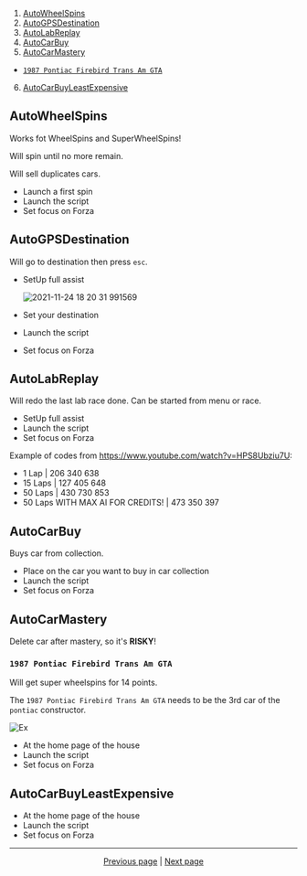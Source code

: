 1. [AutoWheelSpins](#autowheelspins)
2. [AutoGPSDestination](#autogpsdestination)
3. [AutoLabReplay](#autolabreplay)
4. [AutoCarBuy](#autocarbuy)
5. [AutoCarMastery](#autocarmastery)
  - [`1987 Pontiac Firebird Trans Am GTA`](#1987-pontiac-firebird-trans-am-gta)
6. [AutoCarBuyLeastExpensive](#autocarbuyleastexpensive)

## AutoWheelSpins

Works fot WheelSpins and SuperWheelSpins!

Will spin until no more remain.

Will sell duplicates cars.

- Launch a first spin
- Launch the script
- Set focus on Forza

## AutoGPSDestination

Will go to destination then press `esc`.

- SetUp full assist

  ![2021-11-24 18 20 31 991569](https://user-images.githubusercontent.com/7203617/143285703-30f8c0ee-c8d8-42b8-aaa9-06734fde6ffc.jpg)

- Set your destination
- Launch the script
- Set focus on Forza

## AutoLabReplay

Will redo the last lab race done.
Can be started from menu or race.

- SetUp full assist
- Launch the script
- Set focus on Forza

Example of codes from <https://www.youtube.com/watch?v=HPS8Ubziu7U>:

- 1 Lap | 206 340 638
- 15 Laps | 127 405 648
- 50 Laps | 430 730 853
- 50 Laps WITH MAX AI FOR CREDITS! | 473 350 397 

## AutoCarBuy

Buys car from collection.

- Place on the car you want to buy in car collection
- Launch the script
- Set focus on Forza

## AutoCarMastery

Delete car after mastery, so it's **RISKY**!

### `1987 Pontiac Firebird Trans Am GTA`

Will get super wheelspins for 14 points.

The `1987 Pontiac Firebird Trans Am GTA` needs to be the 3rd car of the `pontiac` constructor.

![Ex](https://user-images.githubusercontent.com/7203617/143285495-8d88e725-64ee-4261-95fb-240b96b28ebe.jpg)

- At the home page of the house
- Launch the script
- Set focus on Forza

## AutoCarBuyLeastExpensive

- At the home page of the house
- Launch the script
- Set focus on Forza

<hr>

<div align="center">
<a href="https://github.com/kevingrillet/Py-ForzaHorizon5-Tools/wiki/Requirements">Previous page</a>
|
<a href="https://github.com/kevingrillet/Py-ForzaHorizon5-Tools/wiki/Sources">Next page</a>
</div>
